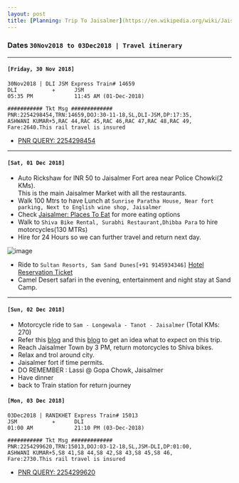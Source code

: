 ```yaml
---
layout: post
title: [Planning: Trip To Jaisalmer](https://en.wikipedia.org/wiki/Jaisalmer)
---
```

### Dates `30Nov2018 to 03Dec2018 | Travel itinerary` 
***
#### `[Friday, 30 Nov 2018]`

```
30Nov2018 | DLI JSM Express Train# 14659
DLI           ✈      JSM
05:35 PM             11:45 AM (01-Dec-2018)

########### Tkt Msg #############
PNR:2254298454,TRN:14659,DOJ:30-11-18,SL,DLI-JSM,DP:17:35,
ASHWANI KUMAR+5,RAC 44,RAC 45,RAC 46,RAC 47,RAC 48,RAC 49,
Fare:2640.This rail travel is insured
```  
* [PNR QUERY: 2254298454](https://erail.in/pnr-status/2254298454) 
***
####  `[Sat, 01 Dec 2018]`

* Auto Rickshaw for INR 50 to Jaisalmer Fort area near Police Chowki(2 KMs).   
  This is the main Jaisalmer Market with all the restaurants.
* Walk 100 Mtrs to have Lunch at `Sunrise Paratha House, Near fort parking, Next to English wine shop, Jaisalmer`  
* Check [Jaisalmer: Places To Eat](jaisalmer_places_to_eat.md) for more eating options
* Walk to `Shiva Bike Rental, Surabhi Restaurant,Dhibba Para` to hire motorcycles(130 MTRs)
* Hire for 24 Hours so we can further travel and return next day.

![image](https://user-images.githubusercontent.com/13016162/48720798-79cacd80-ec46-11e8-9f1a-10c833202498.png)

* Ride to `Sultan Resorts, Sam Sand Dunes[+91 9145934346]`  [Hotel Reservation Ticket](NH2211697200476.pdf)
* Camel Desert safari in the evening, entertainment and night stay at Sand Camp.

***

####  `[Sun, 02 Dec 2018]`
* Motorcycle ride to `Sam - Longewala - Tanot - Jaisalmer` (Total KMs: 270)
* Refer this [blog](https://www.tripoto.com/trip/in-and-around-jaisalmer-tales-from-the-western-border-596db91c3caa3) and this [blog](https://www.solobackpacker.com/2015/01/16/western-rajasthan-motorcycle-journey-2-tanot-mata-temple-and-longewala/) to get an idea what to expect on this trip.
* Reach Jaisalmer Town by 3 PM, return motorcycles to Shiva bikes.
* Relax and trol around city.
* Jaisalmer fort if time permits.
* DO REMEMBER : Lassi @ Gopa Chowk, Jaisalmer
* Have dinner
* back to Train station for return journey  

####  `[Mon, 03 Dec 2018]`

```
03Dec2018 | RANIKHET Express Train# 15013
JSM           ✈      DLI
01:00 AM             21:10 PM (03-Dec-2018)  

########### Tkt Msg #############
PNR:2254299620,TRN:15013,DOJ:03-12-18,SL,JSM-DLI,DP:01:00,
ASHWANI KUMAR+5,S8 41,S8 44,S8 42,S8 43,S8 45,S8 46,
Fare:2730.This rail travel is insured
```
* [PNR QUERY: 2254299620](https://erail.in/pnr-status/2254299620)
